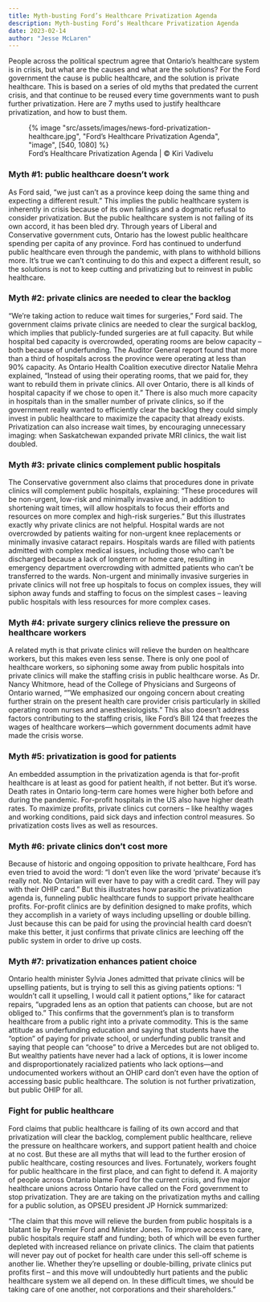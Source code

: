 ```yaml
---
title: Myth-busting Ford’s Healthcare Privatization Agenda
description: Myth-busting Ford’s Healthcare Privatization Agenda
date: 2023-02-14
author: "Jesse McLaren"
---
```


People across the political spectrum agree that Ontario’s healthcare system is in crisis, but what are the causes and what are the solutions? For the Ford government the cause is public healthcare, and the solution is private healthcare. This is based on a series of old myths that predated the current crisis, and that continue to be reused every time governments want to push further privatization. Here are 7 myths used to justify healthcare privatization, and how to bust them.

<!-- excerpt -->

<figure>
{% image "src/assets/images/news-ford-privatization-healthcare.jpg", "Ford’s Healthcare Privatization Agenda", "image", [540, 1080] %}
<figcaption>Ford’s Healthcare Privatization Agenda | © Kiri Vadivelu</figcaption>
</figure>

### Myth #1: public healthcare doesn’t work

As Ford said, “we just can’t as a province keep doing the same thing and expecting a different result.” This implies the public healthcare system is inherently in crisis because of its own failings and a dogmatic refusal to consider privatization. But the public healthcare system is not failing of its own accord, it has been bled dry. Through years of Liberal and Conservative government cuts, Ontario has the lowest public healthcare spending per capita of any province. Ford has continued to underfund public healthcare even through the pandemic, with plans to withhold billions more. It’s true we can’t continuing to do this and expect a different result, so the solutions is not to keep cutting and privatizing but to reinvest in public healthcare.

### Myth #2: private clinics are needed to clear the backlog

“We’re taking action to reduce wait times for surgeries,” Ford said. The government claims private clinics are needed to clear the surgical backlog, which implies that publicly-funded surgeries are at full capacity. But while hospital bed capacity is overcrowded, operating rooms are below capacity – both because of underfunding. The Auditor General report found that more than a third of hospitals across the province were operating at less than 90% capacity. As Ontario Health Coalition executive director Natalie Mehra explained, “Instead of using their operating rooms, that we paid for, they want to rebuild them in private clinics. All over Ontario, there is all kinds of hospital capacity if we chose to open it.” There is also much more capacity in hospitals than in the smaller number of private clinics, so if the government really wanted to efficiently clear the backlog they could simply invest in public healthcare to maximize the capacity that already exists. Privatization can also increase wait times, by encouraging unnecessary imaging: when Saskatchewan expanded private MRI clinics, the wait list doubled.

### Myth #3: private clinics complement public hospitals

The Conservative government also claims that procedures done in private clinics will complement public hospitals, explaining: “These procedures will be non-urgent, low-risk and minimally invasive and, in addition to shortening wait times, will allow hospitals to focus their efforts and resources on more complex and high-risk surgeries.” But this illustrates exactly why private clinics are not helpful. Hospital wards are not overcrowded by patients waiting for non-urgent knee replacements or minimally invasive cataract repairs. Hospitals wards are filled with patients admitted with complex medical issues, including those who can’t be discharged because a lack of longterm or home care, resulting in emergency department overcrowding with admitted patients who can’t be transferred to the wards. Non-urgent and minimally invasive surgeries in private clinics will not free up hospitals to focus on complex issues, they will siphon away funds and staffing to focus on the simplest cases – leaving public hospitals with less resources for more complex cases.

### Myth #4: private surgery clinics relieve the pressure on healthcare workers

A related myth is that private clinics will relieve the burden on healthcare workers, but this makes even less sense. There is only one pool of healthcare workers, so siphoning some away from public hospitals into private clinics will make the staffing crisis in public healthcare worse. As Dr. Nancy Whitmore, head of the College of Physicians and Surgeons of Ontario warned, “”We emphasized our ongoing concern about creating further strain on the present health care provider crisis particularly in skilled operating room nurses and anesthesiologists.” This also doesn’t address factors contributing to the staffing crisis, like Ford’s Bill 124 that freezes the wages of healthcare workers—which government documents admit have made the crisis worse.

### Myth #5: privatization is good for patients

An embedded assumption in the privatization agenda is that for-profit healthcare is at least as good for patient health, if not better. But it’s worse. Death rates in Ontario long-term care homes were higher both before and during the pandemic. For-profit hospitals in the US also have higher death rates. To maximize profits, private clinics cut corners – like healthy wages and working conditions, paid sick days and infection control measures. So privatization costs lives as well as resources.

### Myth #6: private clinics don’t cost more

Because of historic and ongoing opposition to private healthcare, Ford has even tried to avoid the word: “I don’t even like the word ‘private’ because it’s really not. No Ontarian will ever have to pay with a credit card. They will pay with their OHIP card.” But this illustrates how parasitic the privatization agenda is, funneling public healthcare funds to support private healthcare profits. For-profit clinics are by definition designed to make profits, which they accomplish in a variety of ways including upselling or double billing. Just because this can be paid for using the provincial health card doesn’t make this better, it just confirms that private clinics are leeching off the public system in order to drive up costs.

### Myth #7: privatization enhances patient choice

Ontario health minister Sylvia Jones admitted that private clinics will be upselling patients, but is trying to sell this as giving patients options: “I wouldn’t call it upselling, I would call it patient options,” like for cataract repairs, “upgraded lens as an option that patients can choose, but are not obliged to.” This confirms that the government’s plan is to transform healthcare from a public right into a private commodity. This is the same attitude as underfunding education and saying that students have the “option” of paying for private school, or underfunding public transit and saying that people can “choose” to drive a Mercedes but are not obliged to. But wealthy patients have never had a lack of options, it is lower income and disproportionately racialized patients who lack options—and undocumented workers without an OHIP card don’t even have the option of accessing basic public healthcare. The solution is not further privatization, but public OHIP for all.

### Fight for public healthcare

Ford claims that public healthcare is failing of its own accord and that privatization will clear the backlog, complement public healthcare, relieve the pressure on healthcare workers, and support patient health and choice at no cost. But these are all myths that will lead to the further erosion of public healthcare, costing resources and lives. Fortunately, workers fought for public healthcare in the first place, and can fight to defend it. A majority of people across Ontario blame Ford for the current crisis, and five major healthcare unions across Ontario have called on the Ford government to stop privatization. They are are taking on the privatization myths and calling for a public solution, as OPSEU president JP Hornick summarized:

“The claim that this move will relieve the burden from public hospitals is a blatant lie by Premier Ford and Minister Jones. To improve access to care, public hospitals require staff and funding; both of which will be even further depleted with increased reliance on private clinics. The claim that patients will never pay out of pocket for health care under this sell-off scheme is another lie. Whether they’re upselling or double-billing, private clinics put profits first – and this move will undoubtedly hurt patients and the public healthcare system we all depend on. In these difficult times, we should be taking care of one another, not corporations and their shareholders.”
